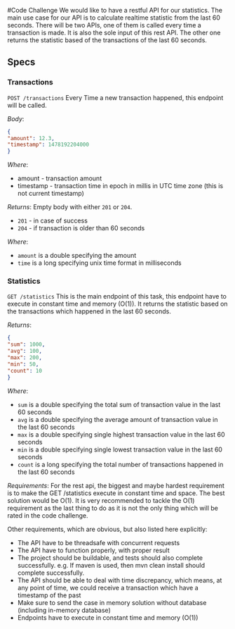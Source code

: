 #Code Challenge
We would like to have a restful API for our statistics. The main use case for our API is to
calculate realtime statistic from the last 60 seconds. There will be two APIs, one of them is
called every time a transaction is made. It is also the sole input of this rest API. The other one
returns the statistic based of the transactions of the last 60 seconds.

## Specs

### Transactions
`POST /transactions`
Every Time a new transaction happened, this endpoint will be called.

*Body*:
```json
{
"amount": 12.3,
"timestamp": 1478192204000
}
```

*Where*:
* amount - transaction amount
* timestamp - transaction time in epoch in millis in UTC time zone (this is not current timestamp)

*Returns*: Empty body with either `201` or `204`.
* `201` - in case of success
* `204` - if transaction is older than 60 seconds

*Where*:
* `amount` is a double specifying the amount
* `time` is a long specifying unix time format in milliseconds


### Statistics
`GET /statistics`
This is the main endpoint of this task, this endpoint have to execute in constant time and memory (O(1)). It returns the statistic based on the transactions which happened in the last 60 seconds.

*Returns*:
```json
{
"sum": 1000,
"avg": 100,
"max": 200,
"min": 50,
"count": 10
}
```

*Where*:
* `sum` is a double specifying the total sum of transaction value in the last 60 seconds
* `avg` is a double specifying the average amount of transaction value in the last 60 seconds
* `max` is a double specifying single highest transaction value in the last 60 seconds
* `min` is a double specifying single lowest transaction value in the last 60 seconds
* `count` is a long specifying the total number of transactions happened in the last 60 seconds

*Requirements*:
For the rest api, the biggest and maybe hardest requirement is to make the GET /statistics execute in constant time and space. The best solution would be O(1). It is very recommended to tackle the O(1) requirement as the last thing to do as it is not the only thing which will be rated in
the code challenge.

Other requirements, which are obvious, but also listed here explicitly:
* The API have to be threadsafe with concurrent requests
* The API have to function properly, with proper result
* The project should be buildable, and tests should also complete successfully. e.g. If maven is used, then mvn clean install should complete successfully.
* The API should be able to deal with time discrepancy, which means, at any point of time, we could receive a transaction which have a timestamp of the past
* Make sure to send the case in memory solution without database (including in-memory database)
* Endpoints have to execute in constant time and memory (O(1))
